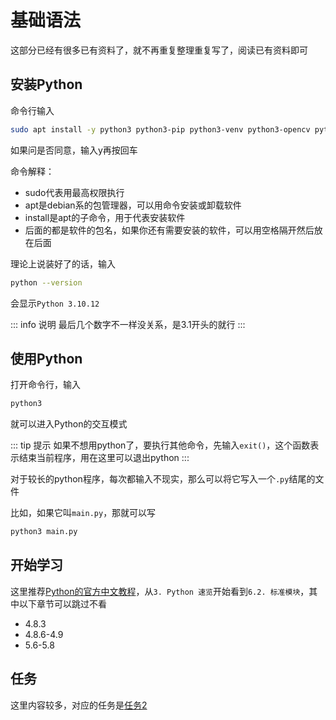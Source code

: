 # 基础语法
这部分已经有很多已有资料了，就不再重复整理重复写了，阅读已有资料即可  

## 安装Python
命令行输入

``` bash
sudo apt install -y python3 python3-pip python3-venv python3-opencv python-is-python3
```

如果问是否同意，输入y再按回车

命令解释：
- sudo代表用最高权限执行
- apt是debian系的包管理器，可以用命令安装或卸载软件
- install是apt的子命令，用于代表安装软件
- 后面的都是软件的包名，如果你还有需要安装的软件，可以用空格隔开然后放在后面

理论上说装好了的话，输入

``` bash
python --version
```

会显示`Python 3.10.12`

::: info 说明
最后几个数字不一样没关系，是3.1开头的就行
:::

## 使用Python
打开命令行，输入
``` bash
python3
```
就可以进入Python的交互模式

::: tip 提示
如果不想用python了，要执行其他命令，先输入`exit()`，这个函数表示结束当前程序，用在这里可以退出python
:::

对于较长的python程序，每次都输入不现实，那么可以将它写入一个`.py`结尾的文件

比如，如果它叫`main.py`，那就可以写
``` bash
python3 main.py
```

## 开始学习
这里推荐[Python的官方中文教程](https://docs.python.org/zh-cn/3/tutorial/introduction.html)，从`3. Python 速览`开始看到`6.2. 标准模块`，其中以下章节可以跳过不看

- 4.8.3
- 4.8.6-4.9
- 5.6-5.8

## 任务
这里内容较多，对应的任务是[任务2](../tasks/2)
